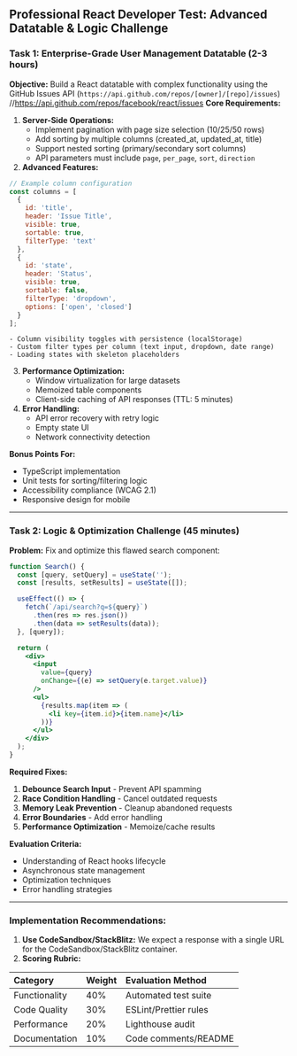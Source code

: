 
## Professional React Developer Test: Advanced Datatable \& Logic Challenge

### Task 1: Enterprise-Grade User Management Datatable (2-3 hours)

**Objective:** Build a React datatable with complex functionality using the GitHub Issues API (`https://api.github.com/repos/[owner]/[repo]/issues`)
//https://api.github.com/repos/facebook/react/issues
**Core Requirements:**

1. **Server-Side Operations:**
    - Implement pagination with page size selection (10/25/50 rows)
    - Add sorting by multiple columns (created_at, updated_at, title)
    - Support nested sorting (primary/secondary sort columns)
    - API parameters must include `page`, `per_page`, `sort`, `direction`
2. **Advanced Features:**

```jsx
// Example column configuration
const columns = [
  { 
    id: 'title', 
    header: 'Issue Title',
    visible: true,
    sortable: true,
    filterType: 'text'
  },
  {
    id: 'state',
    header: 'Status',
    visible: true,
    sortable: false,
    filterType: 'dropdown',
    options: ['open', 'closed']
  }
];
```

    - Column visibility toggles with persistence (localStorage)
    - Custom filter types per column (text input, dropdown, date range)
    - Loading states with skeleton placeholders
3. **Performance Optimization:**
    - Window virtualization for large datasets
    - Memoized table components
    - Client-side caching of API responses (TTL: 5 minutes)
4. **Error Handling:**
    - API error recovery with retry logic
    - Empty state UI
    - Network connectivity detection

**Bonus Points For:**

- TypeScript implementation
- Unit tests for sorting/filtering logic
- Accessibility compliance (WCAG 2.1)
- Responsive design for mobile

---

### Task 2: Logic \& Optimization Challenge (45 minutes)

**Problem:** Fix and optimize this flawed search component:

```jsx
function Search() {
  const [query, setQuery] = useState('');
  const [results, setResults] = useState([]);

  useEffect(() => {
    fetch(`/api/search?q=${query}`)
      .then(res => res.json())
      .then(data => setResults(data));
  }, [query]);

  return (
    <div>
      <input 
        value={query}
        onChange={(e) => setQuery(e.target.value)}
      />
      <ul>
        {results.map(item => (
          <li key={item.id}>{item.name}</li>
        ))}
      </ul>
    </div>
  );
}
```

**Required Fixes:**

1. **Debounce Search Input** - Prevent API spamming
2. **Race Condition Handling** - Cancel outdated requests
3. **Memory Leak Prevention** - Cleanup abandoned requests
4. **Error Boundaries** - Add error handling
5. **Performance Optimization** - Memoize/cache results

**Evaluation Criteria:**

- Understanding of React hooks lifecycle
- Asynchronous state management
- Optimization techniques
- Error handling strategies

---

### Implementation Recommendations:

1. **Use CodeSandbox/StackBlitz:** We expect a response with a single URL for the CodeSandbox/StackBlitz container.
2. **Scoring Rubric:**


| Category | Weight | Evaluation Method |
| :-- | :-- | :-- |
| Functionality | 40% | Automated test suite |
| Code Quality | 30% | ESLint/Prettier rules |
| Performance | 20% | Lighthouse audit |
| Documentation | 10% | Code comments/README |
